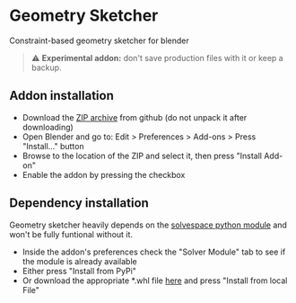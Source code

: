 # Geometry Sketcher
Constraint-based geometry sketcher for blender


> :warning: **Experimental addon:** don't save production files with it or keep a backup.



## Addon installation

- Download the [ZIP archive](https://github.com/hlorus/geometry_sketcher/archive/refs/heads/main.zip) from github (do not unpack it after downloading)
- Open Blender and go to: Edit > Preferences > Add-ons > Press "Install..." button
- Browse to the location of the ZIP and select it, then press "Install Add-on"
- Enable the addon by pressing the checkbox



## Dependency installation
Geometry sketcher heavily depends on the [solvespace python module](https://pypi.org/project/py-slvs/) and won't be fully funtional without it.

- Inside the addon's preferences check the "Solver Module" tab to see if the module is already available
- Either press "Install from PyPi"
- Or download the appropriate *.whl file [here](https://pypi.org/project/py-slvs/#files) and press "Install from local File"



